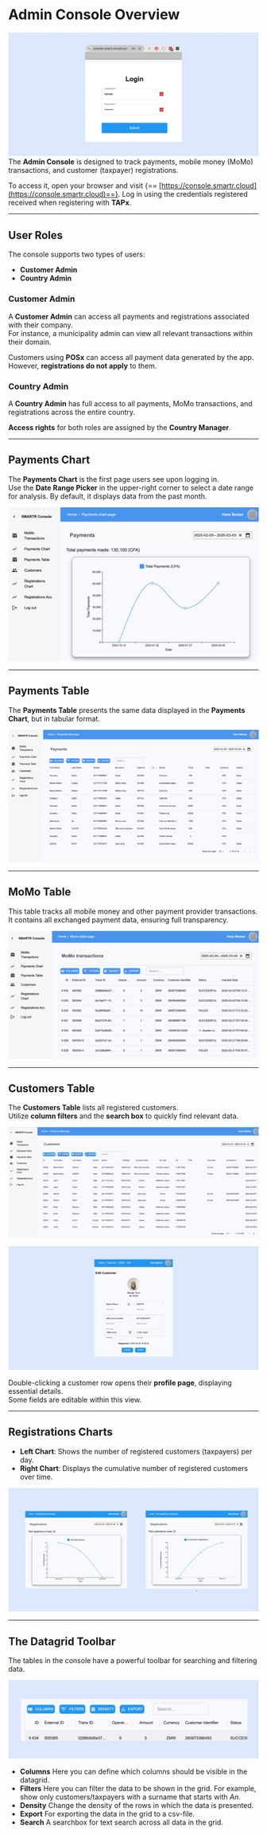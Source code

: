 # Admin Console Overview

![Console Login](images/login_page.webp)
The **Admin Console** is designed to track payments, mobile money (MoMo) transactions, and customer (taxpayer) registrations.

To access it, open your browser and visit {== [https://console.smartr.cloud](https://console.smartr.cloud)==}. Log in using the credentials registered received when registering with **TAPx**.

---

## User Roles

The console supports two types of users:

- **Customer Admin**
- **Country Admin**

### Customer Admin

A **Customer Admin** can access all payments and registrations associated with their company.  
For instance, a municipality admin can view all relevant transactions within their domain.

Customers using **POSx** can access all payment data generated by the app. However, **registrations do not apply** to them.

### Country Admin

A **Country Admin** has full access to all payments, MoMo transactions, and registrations across the entire country.

**Access rights** for both roles are assigned by the **Country Manager**.

---

## Payments Chart

The **Payments Chart** is the first page users see upon logging in.  
Use the **Date Range Picker** in the upper-right corner to select a date range for analysis. By default, it displays data from the past month.

![Payments Chart](images/payments-chart.png)

---

## Payments Table

The **Payments Table** presents the same data displayed in the **Payments Chart**, but in tabular format.

![Payments Table](images/payments-table.png)

---

## MoMo Table

This table tracks all mobile money and other payment provider transactions.  
It contains all exchanged payment data, ensuring full transparency.

![MoMo Table](images/MoMo-table.png)

---

## Customers Table

The **Customers Table** lists all registered customers.  
Utilize **column filters** and the **search box** to quickly find relevant data.

![Customers Table](images/customers-table.png)

![Customer Page](images/customer_page.webp)

Double-clicking a customer row opens their **profile page**, displaying essential details.  
Some fields are editable within this view.

---

## Registrations Charts

- **Left Chart**: Shows the number of registered customers (taxpayers) per day.
- **Right Chart**: Displays the cumulative number of registered customers over time.

![Registrations Charts](images/registrations_charts.webp)

---

## The Datagrid Toolbar

The tables in the console have a powerful toolbar for searching and filtering data.

![Datagrid Toolbar](images/toolbar.webp)

- **Columns** Here you can define which columns should be visible in the datagrid.
- **Filters** Here you can filter the data to be shown in the grid. For example, show only customers/taxpayers with a surname that starts with _An_.
- **Density** Change the density of the rows in which the data is presented.
- **Export** For exporting the data in the grid to a csv-file.
- **Search** A searchbox for text search across all data in the grid.
